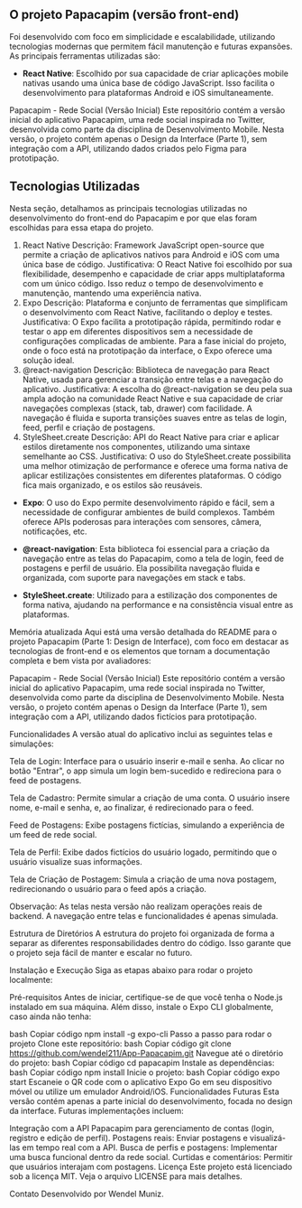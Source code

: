 
## O projeto Papacapim (versão front-end) 
Foi desenvolvido com foco em simplicidade e escalabilidade, utilizando tecnologias modernas que permitem fácil manutenção e futuras expansões. As principais ferramentas utilizadas são:

- **React Native**: Escolhido por sua capacidade de criar aplicações mobile nativas usando uma única base de código JavaScript. Isso facilita o desenvolvimento para plataformas Android e iOS simultaneamente.
  
Papacapim - Rede Social (Versão Inicial)
Este repositório contém a versão inicial do aplicativo Papacapim, uma rede social inspirada no Twitter, desenvolvida como parte da disciplina de Desenvolvimento Mobile. Nesta versão, o projeto contém apenas o Design da Interface (Parte 1), sem integração com a API, utilizando dados criados pelo Figma para prototipação.

## Tecnologias Utilizadas
Nesta seção, detalhamos as principais tecnologias utilizadas no desenvolvimento do front-end do Papacapim e por que elas foram escolhidas para essa etapa do projeto.

1. React Native
Descrição: Framework JavaScript open-source que permite a criação de aplicativos nativos para Android e iOS com uma única base de código.
Justificativa: O React Native foi escolhido por sua flexibilidade, desempenho e capacidade de criar apps multiplataforma com um único código. Isso reduz o tempo de desenvolvimento e manutenção, mantendo uma experiência nativa.
2. Expo
Descrição: Plataforma e conjunto de ferramentas que simplificam o desenvolvimento com React Native, facilitando o deploy e testes.
Justificativa: O Expo facilita a prototipação rápida, permitindo rodar e testar o app em diferentes dispositivos sem a necessidade de configurações complicadas de ambiente. Para a fase inicial do projeto, onde o foco está na prototipação da interface, o Expo oferece uma solução ideal.
3. @react-navigation
Descrição: Biblioteca de navegação para React Native, usada para gerenciar a transição entre telas e a navegação do aplicativo.
Justificativa: A escolha do @react-navigation se deu pela sua ampla adoção na comunidade React Native e sua capacidade de criar navegações complexas (stack, tab, drawer) com facilidade. A navegação é fluida e suporta transições suaves entre as telas de login, feed, perfil e criação de postagens.
4. StyleSheet.create
Descrição: API do React Native para criar e aplicar estilos diretamente nos componentes, utilizando uma sintaxe semelhante ao CSS.
Justificativa: O uso do StyleSheet.create possibilita uma melhor otimização de performance e oferece uma forma nativa de aplicar estilizações consistentes em diferentes plataformas. O código fica mais organizado, e os estilos são reusáveis.


- **Expo**: O uso do Expo permite desenvolvimento rápido e fácil, sem a necessidade de configurar ambientes de build complexos. Também oferece APIs poderosas para interações com sensores, câmera, notificações, etc.

- **@react-navigation**: Esta biblioteca foi essencial para a criação da navegação entre as telas do Papacapim, como a tela de login, feed de postagens e perfil de usuário. Ela possibilita navegação fluida e organizada, com suporte para navegações em stack e tabs.

- **StyleSheet.create**: Utilizado para a estilização dos componentes de forma nativa, ajudando na performance e na consistência visual entre as plataformas.

Memória atualizada
Aqui está uma versão detalhada do README para o projeto Papacapim (Parte 1: Design de Interface), com foco em destacar as tecnologias de front-end e os elementos que tornam a documentação completa e bem vista por avaliadores:

Papacapim - Rede Social (Versão Inicial)
Este repositório contém a versão inicial do aplicativo Papacapim, uma rede social inspirada no Twitter, desenvolvida como parte da disciplina de Desenvolvimento Mobile. Nesta versão, o projeto contém apenas o Design da Interface (Parte 1), sem integração com a API, utilizando dados fictícios para prototipação.

Funcionalidades
A versão atual do aplicativo inclui as seguintes telas e simulações:

Tela de Login: Interface para o usuário inserir e-mail e senha. Ao clicar no botão "Entrar", o app simula um login bem-sucedido e redireciona para o feed de postagens.

Tela de Cadastro: Permite simular a criação de uma conta. O usuário insere nome, e-mail e senha, e, ao finalizar, é redirecionado para o feed.

Feed de Postagens: Exibe postagens fictícias, simulando a experiência de um feed de rede social.

Tela de Perfil: Exibe dados fictícios do usuário logado, permitindo que o usuário visualize suas informações.

Tela de Criação de Postagem: Simula a criação de uma nova postagem, redirecionando o usuário para o feed após a criação.

Observação: As telas nesta versão não realizam operações reais de backend. A navegação entre telas e funcionalidades é apenas simulada.

Estrutura de Diretórios
A estrutura do projeto foi organizada de forma a separar as diferentes responsabilidades dentro do código. Isso garante que o projeto seja fácil de manter e escalar no futuro.

Instalação e Execução
Siga as etapas abaixo para rodar o projeto localmente:

Pré-requisitos
Antes de iniciar, certifique-se de que você tenha o Node.js instalado em sua máquina. Além disso, instale o Expo CLI globalmente, caso ainda não tenha:

bash
Copiar código
npm install -g expo-cli
Passo a passo para rodar o projeto
Clone este repositório:
bash
Copiar código
git clone https://github.com/wendel211/App-Papacapim.git
Navegue até o diretório do projeto:
bash
Copiar código
cd papacapim
Instale as dependências:
bash
Copiar código
npm install
Inicie o projeto:
bash
Copiar código
expo start
Escaneie o QR code com o aplicativo Expo Go em seu dispositivo móvel ou utilize um emulador Android/iOS.
Funcionalidades Futuras
Esta versão contém apenas a parte inicial do desenvolvimento, focada no design da interface. Futuras implementações incluem:

Integração com a API Papacapim para gerenciamento de contas (login, registro e edição de perfil).
Postagens reais: Enviar postagens e visualizá-las em tempo real com a API.
Busca de perfis e postagens: Implementar uma busca funcional dentro da rede social.
Curtidas e comentários: Permitir que usuários interajam com postagens.
Licença
Este projeto está licenciado sob a licença MIT. Veja o arquivo LICENSE para mais detalhes.

Contato
Desenvolvido por Wendel Muniz.
